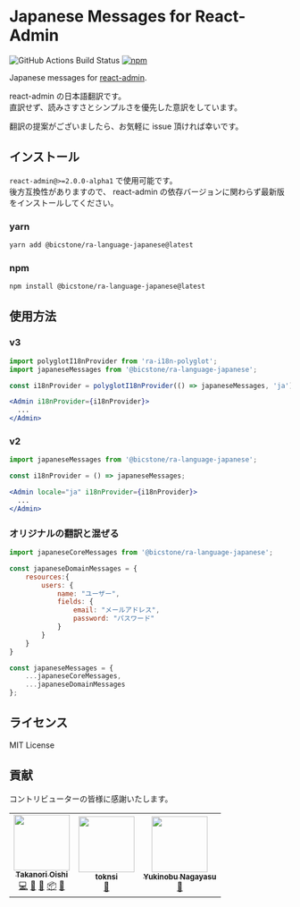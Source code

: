 # Japanese Messages for React-Admin

![GitHub Actions Build Status](https://github.com/bicstone/ra-language-japanese/workflows/Node.js%20CI/badge.svg) [![npm](https://img.shields.io/npm/dm/@bicstone/ra-language-japanese.svg?&logo=npm)](https://www.npmjs.com/package/@bicstone/ra-language-japanese)

Japanese messages for [react-admin](https://github.com/marmelab/react-admin).

react-admin の日本語翻訳です。  
直訳せず、読みさすさとシンプルさを優先した意訳をしています。

翻訳の提案がございましたら、お気軽に issue 頂ければ幸いです。

## インストール

`react-admin@>=2.0.0-alpha1` で使用可能です。  
後方互換性がありますので、 react-admin の依存バージョンに関わらず最新版をインストールしてください。

### yarn

```sh
yarn add @bicstone/ra-language-japanese@latest
```

### npm

```sh
npm install @bicstone/ra-language-japanese@latest
```

## 使用方法

### v3

```jsx
import polyglotI18nProvider from 'ra-i18n-polyglot';
import japaneseMessages from '@bicstone/ra-language-japanese';

const i18nProvider = polyglotI18nProvider(() => japaneseMessages, 'ja');

<Admin i18nProvider={i18nProvider}>
  ...
</Admin>
```

### v2

```jsx
import japaneseMessages from '@bicstone/ra-language-japanese';

const i18nProvider = () => japaneseMessages;

<Admin locale="ja" i18nProvider={i18nProvider}>
  ...
</Admin>
```

### オリジナルの翻訳と混ぜる

```js
import japaneseCoreMessages from '@bicstone/ra-language-japanese';

const japaneseDomainMessages = {
    resources:{
        users: {
            name: "ユーザー",
            fields: {
                email: "メールアドレス",
                password: "パスワード"
            }
        }
    }
}

const japaneseMessages = {
    ...japaneseCoreMessages,
    ...japaneseDomainMessages
};
```

## ライセンス

MIT License

## 貢献

コントリビューターの皆様に感謝いたします。

<!-- ALL-CONTRIBUTORS-LIST:START - Do not remove or modify this section -->
<!-- prettier-ignore-start -->
<!-- markdownlint-disable -->
<table>
  <tr>
    <td align="center"><a href="https://bicstone.me/"><img src="https://avatars.githubusercontent.com/u/47806818?v=4?s=100" width="100px;" alt=""/><br /><sub><b>Takanori Oishi</b></sub></a><br /><a href="https://github.com/bicstone/ra-language-japanese/commits?author=bicstone" title="Code">💻</a> <a href="https://github.com/bicstone/ra-language-japanese/commits?author=bicstone" title="Documentation">📖</a> <a href="#maintenance-bicstone" title="Maintenance">🚧</a> <a href="#platform-bicstone" title="Packaging/porting to new platform">📦</a> <a href="https://github.com/bicstone/ra-language-japanese/pulls?q=is%3Apr+reviewed-by%3Abicstone" title="Reviewed Pull Requests">👀</a></td>
    <td align="center"><a href="https://github.com/toknsi"><img src="https://avatars.githubusercontent.com/u/26852981?v=4?s=100" width="100px;" alt=""/><br /><sub><b>toknsi</b></sub></a><br /><a href="https://github.com/bicstone/ra-language-japanese/commits?author=toknsi" title="Documentation">📖</a></td>
    <td align="center"><a href="https://www.yukinobu.jp/tdiary/"><img src="https://avatars.githubusercontent.com/u/5938690?v=4?s=100" width="100px;" alt=""/><br /><sub><b>Yukinobu Nagayasu</b></sub></a><br /><a href="https://github.com/bicstone/ra-language-japanese/commits?author=yukinobu" title="Documentation">📖</a></td>
  </tr>
</table>

<!-- markdownlint-restore -->
<!-- prettier-ignore-end -->

<!-- ALL-CONTRIBUTORS-LIST:END -->
